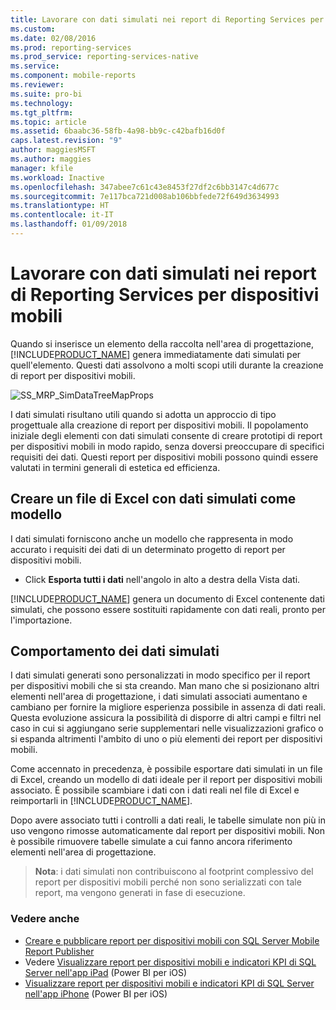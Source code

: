 ```yaml
---
title: Lavorare con dati simulati nei report di Reporting Services per dispositivi mobili | Microsoft Docs
ms.custom: 
ms.date: 02/08/2016
ms.prod: reporting-services
ms.prod_service: reporting-services-native
ms.service: 
ms.component: mobile-reports
ms.reviewer: 
ms.suite: pro-bi
ms.technology: 
ms.tgt_pltfrm: 
ms.topic: article
ms.assetid: 6baabc36-58fb-4a98-bb9c-c42bafb16d0f
caps.latest.revision: "9"
author: maggiesMSFT
ms.author: maggies
manager: kfile
ms.workload: Inactive
ms.openlocfilehash: 347abee7c61c43e8453f27df2c6bb3147c4d677c
ms.sourcegitcommit: 7e117bca721d008ab106bbfede72f649d3634993
ms.translationtype: HT
ms.contentlocale: it-IT
ms.lasthandoff: 01/09/2018
---
```

# <a name="work-with-simulated-data-in-reporting-services-mobile-reports"></a>Lavorare con dati simulati nei report di Reporting Services per dispositivi mobili
Quando si inserisce un elemento della raccolta nell'area di progettazione, [!INCLUDE[PRODUCT_NAME](../../includes/ss-mobilereptpub-short.md)] genera immediatamente dati simulati per quell'elemento. Questi dati assolvono a molti scopi utili durante la creazione di report per dispositivi mobili.   
  
![SS_MRP_SimDataTreeMapProps](../../reporting-services/mobile-reports/media/ss-mrp-simdatatreemapprops.png)  
  
I dati simulati risultano utili quando si adotta un approccio di tipo progettuale alla creazione di report per dispositivi mobili. Il popolamento iniziale degli elementi con dati simulati consente di creare prototipi di report per dispositivi mobili in modo rapido, senza doversi preoccupare di specifici requisiti dei dati. Questi report per dispositivi mobili possono quindi essere valutati in termini generali di estetica ed efficienza.  
  
## <a name="create-an-excel-file-with-simulated-data-as-a-template"></a>Creare un file di Excel con dati simulati come modello  
  
I dati simulati forniscono anche un modello che rappresenta in modo accurato i requisiti dei dati di un determinato progetto di report per dispositivi mobili.   
  
-  Click **Esporta tutti i dati** nell'angolo in alto a destra della Vista dati.   
  
[!INCLUDE[PRODUCT_NAME](../../includes/ss-mobilereptpub-short.md)] genera un documento di Excel contenente dati simulati, che possono essere sostituiti rapidamente con dati reali, pronto per l'importazione.   
  
## <a name="how-simulated-data-behaves"></a>Comportamento dei dati simulati  
  
I dati simulati generati sono personalizzati in modo specifico per il report per dispositivi mobili che si sta creando. Man mano che si posizionano altri elementi nell'area di progettazione, i dati simulati associati aumentano e cambiano per fornire la migliore esperienza possibile in assenza di dati reali. Questa evoluzione assicura la possibilità di disporre di altri campi e filtri nel caso in cui si aggiungano serie supplementari nelle visualizzazioni grafico o si espanda altrimenti l'ambito di uno o più elementi dei report per dispositivi mobili.  
  
Come accennato in precedenza, è possibile esportare dati simulati in un file di Excel, creando un modello di dati ideale per il report per dispositivi mobili associato. È possibile scambiare i dati con i dati reali nel file di Excel e reimportarli in [!INCLUDE[PRODUCT_NAME](../../includes/ss-mobilereptpub-short.md)].   
  
Dopo avere associato tutti i controlli a dati reali, le tabelle simulate non più in uso vengono rimosse automaticamente dal report per dispositivi mobili. Non è possibile rimuovere tabelle simulate a cui fanno ancora riferimento elementi nell'area di progettazione.  
  
>**Nota**: i dati simulati non contribuiscono al footprint complessivo del report per dispositivi mobili perché non sono serializzati con tale report, ma vengono generati in fase di esecuzione.  
  
### <a name="see-also"></a>Vedere anche  
- [Creare e pubblicare report per dispositivi mobili con SQL Server Mobile Report Publisher](../../reporting-services/mobile-reports/create-mobile-reports-with-sql-server-mobile-report-publisher.md)  
-  Vedere [Visualizzare report per dispositivi mobili e indicatori KPI di SQL Server nell'app iPad](https://pbiwebprod-docs.azurewebsites.net/en-us/documentation/powerbi-mobile-ipad-kpis-mobile-reports)  (Power BI per iOS)  
-  [Visualizzare report per dispositivi mobili e indicatori KPI di SQL Server nell'app iPhone](https://pbiwebprod-docs.azurewebsites.net/en-us/documentation/powerbi-mobile-iphone-kpis-mobile-reports) (Power BI per iOS)  
  
  
  
  
  

